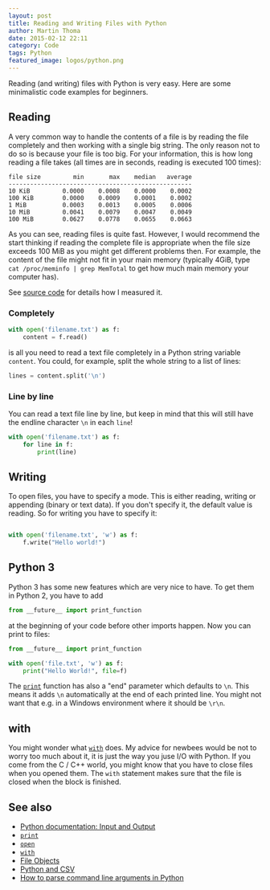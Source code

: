 ```yaml
---
layout: post
title: Reading and Writing Files with Python
author: Martin Thoma
date: 2015-02-12 22:11
category: Code
tags: Python
featured_image: logos/python.png
---
```

Reading (and writing) files with Python is very easy. Here are some
minimalistic code examples for beginners.

## Reading

A very common way to handle the contents of a file is by reading the file
completely and then working with a single big string. The only reason not to
do so is because your file is too big. For your information, this is how long
reading a file takes (all times are in seconds, reading is executed 100 times):

```text
file size         min       max    median   average
---------------------------------------------------
10 KiB         0.0000    0.0008    0.0000    0.0002
100 KiB        0.0000    0.0009    0.0001    0.0002
1 MiB          0.0003    0.0013    0.0005    0.0006
10 MiB         0.0041    0.0079    0.0047    0.0049
100 MiB        0.0627    0.0778    0.0655    0.0663
```

As you can see, reading files is quite fast. However, I would recommend the
start thinking if reading the complete file is appropriate when the file
size exceeds 100 MiB as you might get different problems then. For example,
the content of the file might not fit in your main memory (typically 4GiB,
type `cat /proc/meminfo | grep MemTotal` to get how much main memory your
computer has).

See [source code](https://gist.github.com/MartinThoma/eb1e56405009839804e7)
for details how I measured it.


### Completely

```python
with open('filename.txt') as f:
    content = f.read()
```

is all you need to read a text file completely in a Python string variable
`content`. You could, for example, split the whole string to a list of lines:

```python
lines = content.split('\n')
```


### Line by line
You can read a text file line by line, but keep in mind that this will still
have the endline character `\n` in each `line`!

```python
with open('filename.txt') as f:
    for line in f:
        print(line)
```


## Writing

To open files, you have to specify a mode. This is either reading, writing or
appending (binary or text data). If you don't specify it, the default value
is reading. So for writing you have to specify it:

```python

with open('filename.txt', 'w') as f:
    f.write("Hello world!")
```

## Python 3

Python 3 has some new features which are very nice to have. To get them in
Python 2, you have to add

```python
from __future__ import print_function
```

at the beginning of your code before other imports happen. Now you can print to
files:

```python
from __future__ import print_function

with open('file.txt', 'w') as f:
    print("Hello World!", file=f)
```

The [`print`](https://docs.python.org/3.0/library/functions.html#print)
function has also a "end" parameter which defaults to `\n`. This means it adds
`\n` automatically at the end of each printed line. You might not want that
e.g. in a Windows environment where it should be `\r\n`.


## with

You might wonder what
[`with`](https://docs.python.org/3/reference/datamodel.html#context-managers)
does. My advice for newbees would be not to worry too much about it, it is
just the way you juse I/O with Python. If you come from the C / C++ world, you
might know that you have to close files when you opened them. The `with`
statement makes sure that the file is closed when the block is finished.


## See also

* [Python documentation: Input and Output](https://docs.python.org/3/tutorial/inputoutput.html)
* [`print`](https://docs.python.org/3.0/library/functions.html#print)
* [`open`](https://docs.python.org/3.0/library/functions.html#open)
* [`with`](https://docs.python.org/3/reference/datamodel.html#context-managers)
* [File Objects](https://docs.python.org/2/library/stdtypes.html#file-objects)
* [Python and CSV](//martin-thoma.com/python-csv/)
* [How to parse command line arguments in Python](//martin-thoma.com/how-to-parse-command-line-arguments-in-python/)
